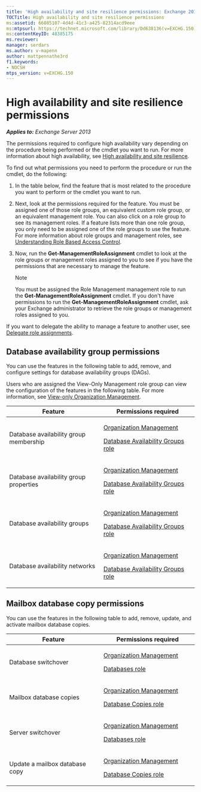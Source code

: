 ```yaml
---
title: 'High availability and site resilience permissions: Exchange 2013 Help'
TOCTitle: High availability and site resilience permissions
ms:assetid: 66085107-4d4d-41c3-a425-82314acd9eee
ms:mtpsurl: https://technet.microsoft.com/library/Dd638136(v=EXCHG.150)
ms:contentKeyID: 48385175
ms.reviewer: 
manager: serdars
ms.author: v-mapenn
author: mattpennathe3rd
f1.keywords:
- NOCSH
mtps_version: v=EXCHG.150
---
```


# High availability and site resilience permissions

_**Applies to:** Exchange Server 2013_

The permissions required to configure high availability vary depending on the procedure being performed or the cmdlet you want to run. For more information about high availability, see [High availability and site resilience](high-availability-and-site-resilience-exchange-2013-help.md).

To find out what permissions you need to perform the procedure or run the cmdlet, do the following:

1. In the table below, find the feature that is most related to the procedure you want to perform or the cmdlet you want to run.

2. Next, look at the permissions required for the feature. You must be assigned one of those role groups, an equivalent custom role group, or an equivalent management role. You can also click on a role group to see its management roles. If a feature lists more than one role group, you only need to be assigned one of the role groups to use the feature. For more information about role groups and management roles, see [Understanding Role Based Access Control](understanding-role-based-access-control-exchange-2013-help.md).

3. Now, run the **Get-ManagementRoleAssignment** cmdlet to look at the role groups or management roles assigned to you to see if you have the permissions that are necessary to manage the feature.

    > [!NOTE]
    > You must be assigned the Role Management management role to run the <STRONG>Get-ManagementRoleAssignment</STRONG> cmdlet. If you don't have permissions to run the <STRONG>Get-ManagementRoleAssignment</STRONG> cmdlet, ask your Exchange administrator to retrieve the role groups or management roles assigned to you.

If you want to delegate the ability to manage a feature to another user, see [Delegate role assignments](delegate-role-assignments-exchange-2013-help.md).

## Database availability group permissions

You can use the features in the following table to add, remove, and configure settings for database availability groups (DAGs).

Users who are assigned the View-Only Management role group can view the configuration of the features in the following table. For more information, see [View-only Organization Management](view-only-organization-management-exchange-2013-help.md).

<table>
<colgroup>
<col style="width: 50%" />
<col style="width: 50%" />
</colgroup>
<thead>
<tr class="header">
<th>Feature</th>
<th>Permissions required</th>
</tr>
</thead>
<tbody>
<tr class="odd">
<td><p>Database availability group membership</p></td>
<td><p><a href="organization-management-exchange-2013-help.md">Organization Management</a></p>
<p><a href="database-availability-groups-role-exchange-2013-help.md">Database Availability Groups role</a></p></td>
</tr>
<tr class="even">
<td><p>Database availability group properties</p></td>
<td><p><a href="organization-management-exchange-2013-help.md">Organization Management</a></p>
<p><a href="database-availability-groups-role-exchange-2013-help.md">Database Availability Groups role</a></p></td>
</tr>
<tr class="odd">
<td><p>Database availability groups</p></td>
<td><p><a href="organization-management-exchange-2013-help.md">Organization Management</a></p>
<p><a href="database-availability-groups-role-exchange-2013-help.md">Database Availability Groups role</a></p></td>
</tr>
<tr class="even">
<td><p>Database availability networks</p></td>
<td><p><a href="organization-management-exchange-2013-help.md">Organization Management</a></p>
<p><a href="database-availability-groups-role-exchange-2013-help.md">Database Availability Groups role</a></p></td>
</tr>
</tbody>
</table>

## Mailbox database copy permissions

You can use the features in the following table to add, remove, update, and activate mailbox database copies.

<table>
<colgroup>
<col style="width: 50%" />
<col style="width: 50%" />
</colgroup>
<thead>
<tr class="header">
<th>Feature</th>
<th>Permissions required</th>
</tr>
</thead>
<tbody>
<tr class="odd">
<td><p>Database switchover</p></td>
<td><p><a href="organization-management-exchange-2013-help.md">Organization Management</a></p>
<p><a href="databases-role-exchange-2013-help.md">Databases role</a></p></td>
</tr>
<tr class="even">
<td><p>Mailbox database copies</p></td>
<td><p><a href="organization-management-exchange-2013-help.md">Organization Management</a></p>
<p><a href="database-copies-role-exchange-2013-help.md">Database Copies role</a></p></td>
</tr>
<tr class="odd">
<td><p>Server switchover</p></td>
<td><p><a href="organization-management-exchange-2013-help.md">Organization Management</a></p>
<p><a href="databases-role-exchange-2013-help.md">Databases role</a></p></td>
</tr>
<tr class="even">
<td><p>Update a mailbox database copy</p></td>
<td><p><a href="organization-management-exchange-2013-help.md">Organization Management</a></p>
<p><a href="database-copies-role-exchange-2013-help.md">Database Copies role</a></p></td>
</tr>
</tbody>
</table>
